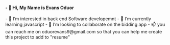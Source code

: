 <h4>- 👋 Hi, My Name is Evans Oduor</h4>
- 👀 I’m interested in back end Software developemnt
- 🌱 I’m currently learning javascript
- 💞️ I’m looking to collaborate on the bidding app
- 📫 you can reach me on oduorevans9@gmail.com so that you can help me create this project to add to "resume"

<!---
vanso254/vanso254 is a ✨ special ✨ repository because its `README.md` (this file) appears on your GitHub profile.
You can click the Preview link to take a look at your changes.
--->
